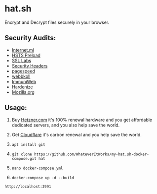 # hat.sh
Encrypt and Decrypt files securely in your browser.

## Security Audits:

- [Internet.ml](https://internet.nl/site/hat.whateveritworks.org/2060148/)
- [HSTS Preload](https://hstspreload.org/)
- [SSL Labs](https://www.ssllabs.com/ssltest/analyze.html?d=hat.whateveritworks.org)
- [Security Headers](https://securityheaders.com/?q=hat.whateveritworks.org&hide=on&followRedirects=on)
- [pagespeed](https://pagespeed.web.dev/)
- [webbkoll](https://webbkoll.dataskydd.net/en)
- [ImmuniWeb](https://www.immuniweb.com/ssl/hat.whateveritworks.org/uLlrAeMb/)
- [Hardenize](https://www.hardenize.com/report/hat.whateveritworks.org/1686343966)
- [Mozilla.org](https://observatory.mozilla.org/)


## Usage:

1. Buy [Hetzner.com](https://hetzner.com) it's 100% renewal hardware and you get affordable dedicated servers, and you also help save the world.

2. Get [Cloudflare](https://cloudflare.com) it's carbon renewal and you help save the world.

3. ```apt install git```

4. ```git clone https://github.com/WhateverItWorks/my-hat.sh-docker-compose.git hat```

5. ```nano docker-compose.yml```
  
6. ```docker-compose up -d --build```


```http://localhost:3991```
